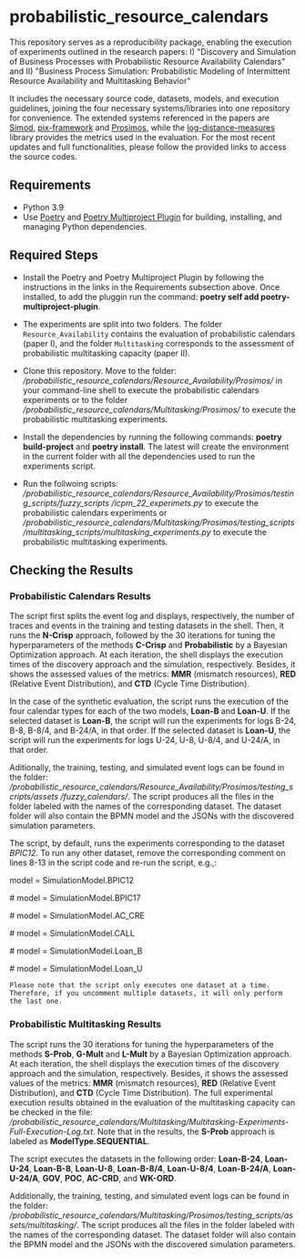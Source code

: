 # probabilistic_resource_calendars

This repository serves as a reproducibility package, enabling the execution of experiments outlined in the research papers: I) "Discovery and Simulation of Business Processes with Probabilistic Resource Availability Calendars" and II) "Business Process Simulation: Probabilistic Modeling of Intermittent Resource Availability and Multitasking Behavior"

It includes the necessary source code, datasets, models, and execution guidelines, joining the four necessary systems/libraries into one repository for convenience. The extended systems referenced in the papers are [Simod](https://github.com/AutomatedProcessImprovement/Simod), [pix-framework](https://github.com/AutomatedProcessImprovement/pix-framework) and [Prosimos](https://github.com/AutomatedProcessImprovement/Prosimos), while the [log-distance-measures](https://github.com/AutomatedProcessImprovement/log-distance-measures) library provides the metrics used in the evaluation. For the most recent updates and full functionalities, please follow the provided links to access the source codes.

## Requirements
* Python 3.9
* Use [Poetry](https://python-poetry.org/) and [Poetry Multiproject Plugin](https://pypi.org/project/poetry-multiproject-plugin/) for building, installing, and managing Python dependencies.

## Required Steps

* Install the Poetry and Poetry Multiproject Plugin by following the instructions in the links in the Requirements subsection above. Once installed, to add the pluggin run the command: __poetry self add poetry-multiproject-plugin__.
  
* The experiments are split into two folders. The folder ``Resource_Availability`` contains the evaluation of probabilistic calendars (paper I), and the folder ``Multitasking`` corresponds to the assessment of probabilistic multitasking capacity (paper II).

* Clone this repository. Move to the folder: _/probabilistic_resource_calendars/Resource_Availability/Prosimos/_ in your command-line shell to execute the probabilistic calendars experiments or to the folder _/probabilistic_resource_calendars/Multitasking/Prosimos/_ to execute the probabilistic multitasking experiments.

* Install the dependencies by running the following commands: __poetry build-project__ and  __poetry install__. The latest will create the environment in the current folder with all the dependencies used to run the experiments script.

* Run the follwoing scripts: _/probabilistic_resource_calendars/Resource_Availability/Prosimos/testing_scripts/fuzzy_scripts
/icpm_22_experimets.py_ to execute the probabilistic calendars experiments or _/probabilistic_resource_calendars/Multitasking/Prosimos/testing_scripts/multitasking_scripts/multitasking_experiments.py_ to execute the probabilistic multitasking experiments.

## Checking the Results

### Probabilistic Calendars Results

The script first splits the event log and displays, respectively, the number of traces and events in the training and testing datasets in the shell. Then, it runs the __N-Crisp__ approach, followed by the 30 iterations for tuning the hyperparameters of the methods __C-Crisp__ and __Probabilistic__ by a Bayesian Optimization approach. At each iteration, the shell displays the execution times of the discovery approach and the simulation, respectively. Besides,  it shows the assessed values of the metrics: __MMR__ (mismatch resources), __RED__ (Relative Event Distribution), and __CTD__ (Cycle Time Distribution).

In the case of the synthetic evaluation, the script runs the execution of the four calendar types for each of the two models, __Loan-B__ and __Loan-U__. If the selected dataset is __Loan-B__, the script will run the experiments for logs B-24, B-8, B-8/4, and B-24/A, in that order. If the selected dataset is __Loan-U__, the script will run the experiments for logs U-24, U-8, U-8/4, and U-24/A, in that order.

Aditionally, the training, testing, and simulated event logs can be found in the folder: _/probabilistic_resource_calendars/Resource_Availability/Prosimos/testing_scripts/assets
/fuzzy_calendars/_. The script produces all the files in the folder labeled with the names of the corresponding dataset. The dataset folder will also contain the BPMN model and the JSONs with the discovered simulation parameters.

The script, by default, runs the experiments corresponding to the dataset _BPIC12_. To run any other dataset, remove the corresponding comment on lines 8-13 in the script code and re-run the script, e.g.,:

model = SimulationModel.BPIC12

\# model = SimulationModel.BPIC17

\# model = SimulationModel.AC_CRE

\# model = SimulationModel.CALL

\# model = SimulationModel.Loan_B

\# model = SimulationModel.Loan_U

```
Please note that the script only executes one dataset at a time. Therefore, if you uncomment multiple datasets, it will only perform the last one. 
```

### Probabilistic Multitasking Results

The script runs the 30 iterations for tuning the hyperparameters of the methods __S-Prob__, __G-Mult__ and __L-Mult__ by a Bayesian Optimization approach. At each iteration, the shell displays the execution times of the discovery approach and the simulation, respectively. Besides,  it shows the assessed values of the metrics: __MMR__ (mismatch resources), __RED__ (Relative Event Distribution), and __CTD__ (Cycle Time Distribution). The full experimental execution results obtained in the evaluation of the multitasking capacity can be checked in the file: _/probabilistic_resource_calendars/Multitasking/Multitasking-Experiments-Full-Execution-Log.txt_. Note that in the results, the __S-Prob__ approach is labeled as __ModelType.SEQUENTIAL__.

The script executes the datasets in the following order: __Loan-B-24__, __Loan-U-24__, __Loan-B-8__, __Loan-U-8__,  __Loan-B-8/4__, __Loan-U-8/4__, __Loan-B-24/A__, __Loan-U-24/A__, __GOV__, __POC__, __AC-CRD__, and __WK-ORD__.

Additionally, the training, testing, and simulated event logs can be found in the folder: _/probabilistic_resource_calendars/Multitasking/Prosimos/testing_scripts/assets/multitasking/_. The script produces all the files in the folder labeled with the names of the corresponding dataset. The dataset folder will also contain the BPMN model and the JSONs with the discovered simulation parameters.

